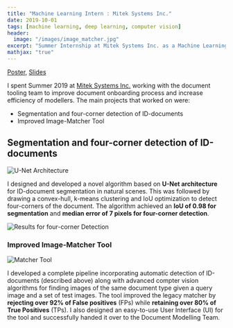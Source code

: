 ```yaml
---
title: "Machine Learning Intern : Mitek Systems Inc."
date: 2019-10-01
tags: [machine learning, deep learning, computer vision]
header:
  image: "/images/image_matcher.jpg"
excerpt: "Summer Internship at Mitek Systems Inc. as a Machine Learning Intern"
mathjax: "true"
---
```

[Poster](/files/mitek-poster.pdf), [Slides](/files/mitek-slides.pdf) 

I spent Summer 2019 at [Mitek Systems Inc.](https://www.miteksystems.com/) working with the document tooling team to improve document onboarding process and increase efficiency of modellers. The main projects that worked on were:
* Segmentation and four-corner detection of ID-documents
* Improved Image-Matcher Tool

## Segmentation and four-corner detection of ID-documents

<img src="{{ site.url }}{{ site.baseurl }}/images/unet.jpg" alt="U-Net Architecture">

I designed and developed a novel algorithm based on **U-Net architecture** for ID-document segmentation in natural scenes. This was followed by drawing a convex-hull, k-means clustering and IoU optimization to detect four-corners of the document. The algorithm achieved an **IoU of 0.98 for segmentation** and **median error of 7 pixels for four-corner detection**. 

<img src="{{ site.url }}{{ site.baseurl }}/images/detection.png" alt="Results for four-corner Detection">

### Improved Image-Matcher Tool

<img src="{{ site.url }}{{ site.baseurl }}/images/pipeline.jpg" alt="Matcher Tool">

I developed a complete pipeline incorporating automatic detection of ID-documents (described above) along with advanced compter vision algorithms for finding images of the same document type given a query image and a set of test images. The tool improved the legacy matcher by **rejecting over 92% of False positives** (FPs) while **retaining over 80% of True Positives** (TPs). I also designed an easy-to-use User Interface (UI) for the tool and successfully handed it over to the Document Modelling Team.

